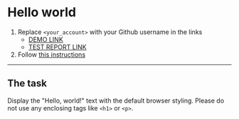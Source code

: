 # Hello world
1. Replace `<your_account>` with your Github username in the links
    - [DEMO LINK](https://zhenya-mezhueva.github.io/layout_hello-world/) <br>
    - [TEST REPORT LINK](https://zhenya-mezhueva.github.io/layout_hello-world/report/html_report/)
2. Follow [this instructions](https://mate-academy.github.io/layout_task-guideline/)
___

## The task 
Display the "Hello, world!" text with the default browser styling. Please do not 
use any enclosing tags like `<h1>` or `<p>`.
